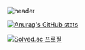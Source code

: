 

<!--
**boogiewooki02/boogiewooki02** is a ✨ _special_ ✨ repository because its `README.md` (this file) appears on your GitHub profile.

Here are some ideas to get you started:

- 🔭 I’m currently working on ...
- 🌱 I’m currently learning ...
- 👯 I’m looking to collaborate on ...
- 🤔 I’m looking for help with ...
- 💬 Ask me about ...
- 📫 How to reach me: ...
- 😄 Pronouns: ...
- ⚡ Fun fact: ...
-->
  
![header](https://capsule-render.vercel.app/api?type=cylinder&color=auto&text=Hi%20I'm%20Wooki&fontSize=50)

[![Anurag's GitHub stats](https://github-readme-stats.vercel.app/api?username=boogiewooki02)](https://github.com/boogiewooki02/github-readme-stats)

[![Solved.ac
프로필](http://mazassumnida.wtf/api/v2/generate_badge?boj=dw100100)](https://solved.ac/dw100100)
